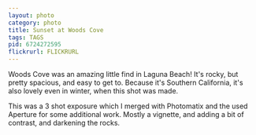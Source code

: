 ```yaml
---
layout: photo
category: photo
title: Sunset at Woods Cove
tags: TAGS
pid: 6724272595
flickrurl: FLICKRURL
---
```


Woods Cove was an amazing little find in Laguna Beach! It's rocky, but pretty spacious, and easy to get to. Because it's Southern California, it's also lovely even in winter, when this shot was made.

This was a 3 shot exposure which I merged with Photomatix and the used Aperture for some additional work. Mostly a vignette, and adding a bit of contrast, and darkening the rocks.
